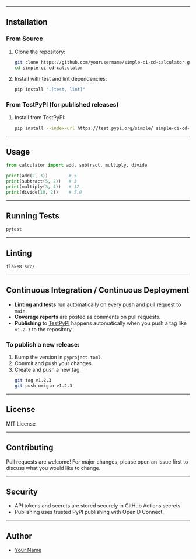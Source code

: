 
---

## Installation

### From Source

1. Clone the repository:
   ```sh
   git clone https://github.com/yourusername/simple-ci-cd-calculator.git
   cd simple-ci-cd-calculator
   ```

2. Install with test and lint dependencies:
   ```sh
   pip install ".[test, lint]"
   ```

### From TestPyPI (for published releases)

1. Install from TestPyPI:
   ```sh
   pip install --index-url https://test.pypi.org/simple/ simple-ci-cd-calculator
   ```

---

## Usage

```python
from calculator import add, subtract, multiply, divide

print(add(2, 3))        # 5
print(subtract(5, 2))   # 3
print(multiply(3, 4))   # 12
print(divide(10, 2))    # 5.0
```

---

## Running Tests

```sh
pytest
```

---

## Linting

```sh
flake8 src/
```

---

## Continuous Integration / Continuous Deployment

- **Linting and tests** run automatically on every push and pull request to `main`.
- **Coverage reports** are posted as comments on pull requests.
- **Publishing** to [TestPyPI](https://test.pypi.org/) happens automatically when you push a tag like `v1.2.3` to the repository.

### To publish a new release:

1. Bump the version in `pyproject.toml`.
2. Commit and push your changes.
3. Create and push a new tag:
   ```sh
   git tag v1.2.3
   git push origin v1.2.3
   ```

---

## License

MIT License

---

## Contributing

Pull requests are welcome! For major changes, please open an issue first to discuss what you would like to change.

---

## Security

- API tokens and secrets are stored securely in GitHub Actions secrets.
- Publishing uses trusted PyPI publishing with OpenID Connect.

---

## Author

- [Your Name](https://github.com/yourusername)
